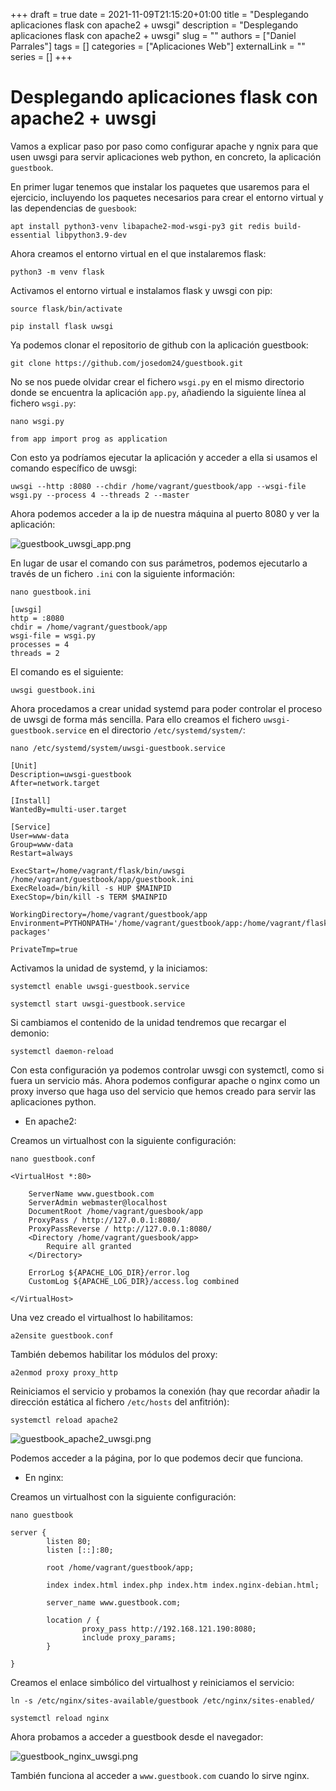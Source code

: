 +++ 
draft = true
date = 2021-11-09T21:15:20+01:00
title = "Desplegando aplicaciones flask con apache2 + uwsgi"
description = "Desplegando aplicaciones flask con apache2 + uwsgi"
slug = ""
authors = ["Daniel Parrales"]
tags = []
categories = ["Aplicaciones Web"]
externalLink = ""
series = []
+++

# Desplegando aplicaciones flask con apache2 + uwsgi

Vamos a explicar paso por paso como configurar apache y ngnix para que usen uwsgi para servir aplicaciones web python, en concreto, la aplicación `guestbook`.

En primer lugar tenemos que instalar los paquetes que usaremos para el ejercicio, incluyendo los paquetes necesarios para crear el entorno virtual y las dependencias de `guesbook`:

```
apt install python3-venv libapache2-mod-wsgi-py3 git redis build-essential libpython3.9-dev
```

Ahora creamos el entorno virtual en el que instalaremos flask:

```
python3 -m venv flask
```

Activamos el entorno virtual e instalamos flask y uwsgi con pip:

```
source flask/bin/activate

pip install flask uwsgi
```
 
Ya podemos clonar el repositorio de github con la aplicación guestbook:

```
git clone https://github.com/josedom24/guestbook.git
```

No se nos puede olvidar crear el fichero `wsgi.py` en el mismo directorio donde se encuentra la aplicación `app.py`, añadiendo la siguiente línea al fichero `wsgi.py`:

```
nano wsgi.py

from app import prog as application
```

Con esto ya podríamos ejecutar la aplicación y acceder a ella si usamos el comando específico de uwsgi:

```
uwsgi --http :8080 --chdir /home/vagrant/guestbook/app --wsgi-file    wsgi.py --process 4 --threads 2 --master
```

Ahora podemos acceder a la ip de nuestra máquina al puerto 8080 y ver la aplicación:

![guestbook_uwsgi_app.png](/images/flask_apache2_uwsgi/guestbook_uwsgi_app.png)

En lugar de usar el comando con sus parámetros, podemos ejecutarlo a través de un fichero `.ini` con la siguiente información:

```
nano guestbook.ini

[uwsgi]
http = :8080
chdir = /home/vagrant/guestbook/app               
wsgi-file = wsgi.py
processes = 4
threads = 2
```

El comando es el siguiente:

```
uwsgi guestbook.ini
```

Ahora procedamos a crear unidad systemd para poder controlar el proceso de uwsgi de forma más sencilla. Para ello creamos el fichero `uwsgi-guestbook.service` en el directorio `/etc/systemd/system/`:

```
nano /etc/systemd/system/uwsgi-guestbook.service

[Unit]
Description=uwsgi-guestbook
After=network.target

[Install]
WantedBy=multi-user.target

[Service]
User=www-data
Group=www-data
Restart=always

ExecStart=/home/vagrant/flask/bin/uwsgi /home/vagrant/guestbook/app/guestbook.ini
ExecReload=/bin/kill -s HUP $MAINPID
ExecStop=/bin/kill -s TERM $MAINPID

WorkingDirectory=/home/vagrant/guestbook/app
Environment=PYTHONPATH='/home/vagrant/guestbook/app:/home/vagrant/flask/lib/python3.9/site-packages'

PrivateTmp=true
```

Activamos la unidad de systemd, y la iniciamos:

```
systemctl enable uwsgi-guestbook.service

systemctl start uwsgi-guestbook.service
```

Si cambiamos el contenido de la unidad tendremos que recargar el demonio:

```
systemctl daemon-reload
```

Con esta configuración ya podemos controlar uwsgi con systemctl, como si fuera un servicio más. Ahora podemos configurar apache o nginx como un proxy inverso que haga uso del servicio que hemos creado para servir las aplicaciones python.

* En apache2:

Creamos un virtualhost con la siguiente configuración:

```
nano guestbook.conf

<VirtualHost *:80>

	ServerName www.guestbook.com
	ServerAdmin webmaster@localhost
	DocumentRoot /home/vagrant/guesbook/app
	ProxyPass / http://127.0.0.1:8080/
	ProxyPassReverse / http://127.0.0.1:8080/
	<Directory /home/vagrant/guesbook/app>
		Require all granted
	</Directory>

	ErrorLog ${APACHE_LOG_DIR}/error.log
	CustomLog ${APACHE_LOG_DIR}/access.log combined

</VirtualHost>
```

Una vez creado el virtualhost lo habilitamos:

```
a2ensite guestbook.conf
```

También debemos habilitar los módulos del proxy:

```
a2enmod proxy proxy_http
```

Reiniciamos el servicio y probamos la conexión (hay que recordar añadir la dirección estática al fichero `/etc/hosts` del anfitrión):

```
systemctl reload apache2
```

![guestbook_apache2_uwsgi.png](/images/flask_apache2_uwsgi/guestbook_apache2_uwsgi.png)

Podemos acceder a la página, por lo que podemos decir que funciona.


* En nginx:

Creamos un virtualhost con la siguiente configuración:

```
nano guestbook

server {
        listen 80;
        listen [::]:80;

        root /home/vagrant/guestbook/app;

        index index.html index.php index.htm index.nginx-debian.html;

        server_name www.guestbook.com;

        location / {
                proxy_pass http://192.168.121.190:8080;
                include proxy_params;
        }

}
```

Creamos el enlace simbólico del virtualhost y reiniciamos el servicio:

```
ln -s /etc/nginx/sites-available/guestbook /etc/nginx/sites-enabled/

systemctl reload nginx
```

Ahora probamos a acceder a guestbook desde el navegador:

![guestbook_nginx_uwsgi.png](/images/flask_apache2_uwsgi/guestbook_nginx_uwsgi.png)

También funciona al acceder a `www.guestbook.com` cuando lo sirve nginx.
